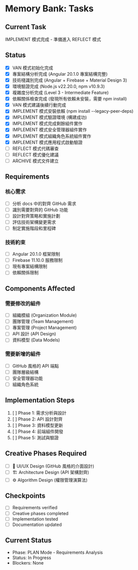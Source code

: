 # Memory Bank: Tasks

## Current Task
IMPLEMENT 模式完成 - 準備進入 REFLECT 模式

## Status
- [x] VAN 模式初始化完成
- [x] 專案結構分析完成 (Angular 20.1.0 專案結構完整)
- [x] 技術棧識別完成 (Angular + Firebase + Material Design 3)
- [x] 環境驗證完成 (Node.js v22.20.0, npm v10.9.3)
- [x] 複雜度分析完成 (Level 3 - Intermediate Feature)
- [x] 依賴關係檢查完成 (發現所有依賴未安裝，需要 npm install)
- [x] VAN 模式建議後續行動完成
- [x] IMPLEMENT 模式安裝依賴 (npm install --legacy-peer-deps)
- [x] IMPLEMENT 模式驗證環境 (構建成功)
- [x] IMPLEMENT 模式完成剩餘組件實作
- [x] IMPLEMENT 模式安全管理器組件實作
- [x] IMPLEMENT 模式組織角色系統組件實作
- [x] IMPLEMENT 模式應用程式啟動驗證
- [ ] REFLECT 模式代碼審查
- [ ] REFLECT 模式優化建議
- [ ] ARCHIVE 模式文件建立

## Requirements
### 核心需求
- [ ] 分析 docs 中的對齊 GitHub 需求
- [ ] 識別需要對齊的 GitHub 功能
- [ ] 設計對齊策略和實施計劃
- [ ] 評估技術架構變更需求
- [ ] 制定實施階段和里程碑

### 技術約束
- [ ] Angular 20.1.0 框架限制
- [ ] Firebase 11.10.0 服務限制
- [ ] 現有專案結構限制
- [ ] 依賴關係限制

## Components Affected
### 需要修改的組件
- [ ] 組織模組 (Organization Module)
- [ ] 團隊管理 (Team Management)
- [ ] 專案管理 (Project Management)
- [ ] API 設計 (API Design)
- [ ] 資料模型 (Data Models)

### 需要新增的組件
- [ ] GitHub 風格的 API 端點
- [ ] 團隊層級結構
- [ ] 安全管理器功能
- [ ] 組織角色系統

## Implementation Steps
1. [ ] Phase 1: 需求分析與設計
2. [ ] Phase 2: API 設計對齊
3. [ ] Phase 3: 資料模型更新
4. [ ] Phase 4: 前端組件開發
5. [ ] Phase 5: 測試與驗證

## Creative Phases Required
- [ ] 🎨 UI/UX Design (GitHub 風格的介面設計)
- [ ] 🏗️ Architecture Design (API 架構對齊)
- [ ] ⚙️ Algorithm Design (權限管理演算法)

## Checkpoints
- [ ] Requirements verified
- [ ] Creative phases completed
- [ ] Implementation tested
- [ ] Documentation updated

## Current Status
- Phase: PLAN Mode - Requirements Analysis
- Status: In Progress
- Blockers: None
